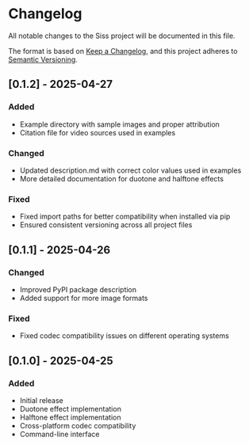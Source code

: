 # Changelog

All notable changes to the Siss project will be documented in this file.

The format is based on [Keep a Changelog](https://keepachangelog.com/en/1.0.0/),
and this project adheres to [Semantic Versioning](https://semver.org/spec/v2.0.0.html).

## [0.1.2] - 2025-04-27

### Added
- Example directory with sample images and proper attribution
- Citation file for video sources used in examples

### Changed
- Updated description.md with correct color values used in examples
- More detailed documentation for duotone and halftone effects

### Fixed
- Fixed import paths for better compatibility when installed via pip
- Ensured consistent versioning across all project files

## [0.1.1] - 2025-04-26

### Changed
- Improved PyPI package description
- Added support for more image formats

### Fixed
- Fixed codec compatibility issues on different operating systems

## [0.1.0] - 2025-04-25

### Added
- Initial release
- Duotone effect implementation
- Halftone effect implementation
- Cross-platform codec compatibility
- Command-line interface
